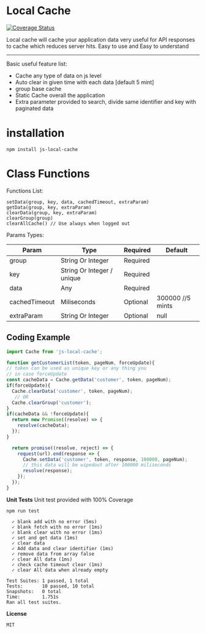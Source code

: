 Local Cache
===================
[![Coverage Status](https://coveralls.io/repos/adeelakram696/local-cache/badge.svg?branch=master)](https://coveralls.io/r/adeelakram696/local-cache?branch=master)

Local cache will cache your application data very useful for API responses to cache which reduces server hits. Easy to use and Easy to understand

----------
Basic useful feature list:

 * Cache any type of data on js level
 * Auto clear in given time with each data [default 5 mint]
 * group base cache
 * Static Cache overall the application
 * Extra parameter provided to search, divide same identifier and key with paginated data

installation
===================

    npm install js-local-cache

Class Functions
===================
Functions List:

    setData(group, key, data, cachedTimeout, extraParam)
    getData(group, key, extraParam)
    clearData(group, key, extraParam)
    clearGroup(group)
    clearAllCache() // Use always when logged out

Params Types:

| Param     | Type | Required   | Default   |
| ------- | ---- | --- | --- |
| group | String Or Integer | Required|     |
| key | String Or Integer / unique | Required|     |
| data | Any | Required |     |
| cachedTimeout | Miliseconds | Optional |  300000 //5 mints   |
| extraParam | String Or Integer |   Optional   | null|



Coding Example
-------------
```javascript
import Cache from 'js-local-cache';

function getCustomerList(token, pageNum, forceUpdate){
// token can be used as unique key or any thing you
// in case forceUpdate
const cacheData = Cache.getData('customer', token, pageNum);
if(forceUpdate){
  Cache.clearData('customer', token, pageNum);
   // OR
  Cache.clearGroup('customer');
}
if(cacheData && !forceUpdate){
  return new Promise((resolve) => {
    resolve(cacheData);
  });
}

  return promise((resolve, reject) => {
    request(url).end(response => {
      Cache.setData('customer', token, response, 100000, pageNum);
      // this data will be wipedout after 100000 miliseconds
      resolve(response);
    });
  });
}
```
**Unit Tests**
Unit test provided with 100% Coverage

    npm run test

      ✓ blank add with no error (5ms)
      ✓ blank fetch with no error (1ms)
      ✓ blank clear with no error (1ms)
      ✓ set and get data (1ms)
      ✓ clear data
      ✓ Add data and clear identifier (1ms)
      ✓ remove data from array false
      ✓ clear All data (1ms)
      ✓ check cache timeout clear (1ms)
      ✓ clear All data when already empty

    Test Suites: 1 passed, 1 total
    Tests:       10 passed, 10 total
    Snapshots:   0 total
    Time:        1.751s
    Ran all test suites.

**License**

    MIT
